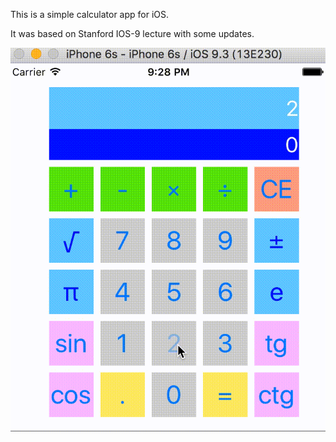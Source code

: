This is a simple calculator app for iOS. 

It was based on Stanford IOS-9 lecture with some updates.

![](https://github.com/YuryBandarchuk16/Calculator/blob/master/MAIN.gif)
